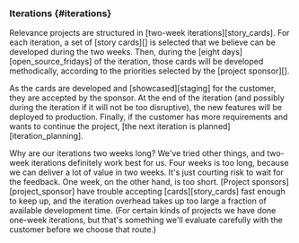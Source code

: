 ### Iterations {#iterations}

Relevance projects are structured in [two-week iterations][story_cards].
For each iteration, a set of [story cards][] is selected that we believe can
be developed during the two weeks.
Then, during the [eight days][open_source_fridays] of the iteration, those cards will be developed methodically,
according to the priorities selected by the [project sponsor][].

As the cards are developed and [showcased][staging] for the customer, they are accepted by the sponsor.
At the end of the iteration (and possibly during the iteration if it will not be too disruptive),
the new features will be deployed to production.
Finally, if the customer has more requirements and wants to continue the project,
[the next iteration is planned][iteration_planning].

Why are our iterations two weeks long?
We've tried other things, and two-week iterations definitely work best for us.
Four weeks is too long, because we can deliver a lot of value in two weeks.
It's just courting risk to wait for the feedback.
One week, on the other hand, is too short.
[Project sponsors][project_sponsor] have trouble accepting
[cards][story_cards] fast enough to keep up,
and the iteration overhead takes up too large a fraction of available development time.
(For certain kinds of projects we have done one-week iterations,
but that's something we'll evaluate carefully with the customer before we choose that route.)

